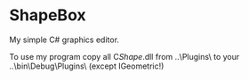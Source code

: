 # ShapeBox
My simple C# graphics editor.

To use my program copy all C*Shape*.dll from ..\Plugins\ to your ..\bin\Debug\Plugins\ (except IGeometric!)
